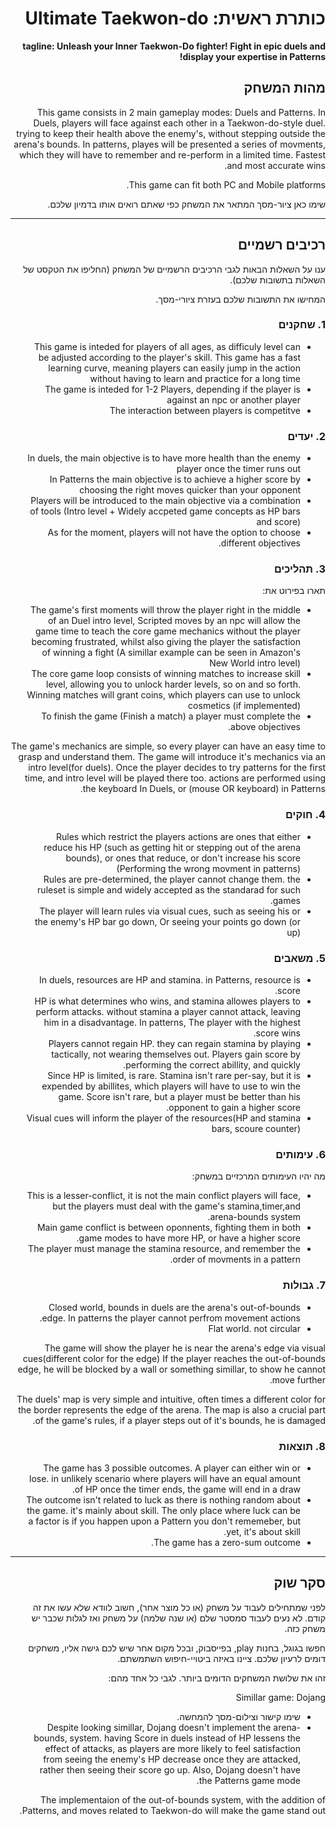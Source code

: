 <div dir='rtl' lang='he'>

# כותרת ראשית: Ultimate Taekwon-do

**tagline: Unleash your Inner Taekwon-Do fighter! Fight in epic duels and display your expertise in Patterns!**

## מהות המשחק

This game consists in 2 main gameplay modes: Duels and Patterns.
In Duels, players will face against each other in a Taekwon-do-style duel. trying to keep their health above the enemy's, without stepping outside the arena's bounds.
In patterns, playes will be presented a series of movments, which they will have to remember and re-perform in a limited time. Fastest and most accurate wins.

This game can fit both PC and Mobile platforms.

שימו כאן ציור-מסך המתאר את המשחק כפי שאתם רואים אותו בדמיון שלכם.

---


## רכיבים רשמיים

ענו על השאלות הבאות לגבי הרכיבים הרשמיים של המשחק
(החליפו את הטקסט של השאלות בתשובות שלכם).

המחישו את התשובות שלכם בעזרת ציורי-מסך.

### 1. שחקנים

* This game is inteded for players of all ages, as difficuly level can be adjusted according to the player's skill. This game has a fast learning curve, meaning players can easily jump in the action without having to learn and practice for a long time
* The game is inteded for 1-2 Players, depending if the player is against an npc or another player
* The interaction between players is competitve

### 2. יעדים

* In duels, the main objective is to have more health than the enemy player once the timer runs out
* In Patterns the main objective is to achieve a higher score by choosing the right moves quicker than your opponent
* Players will be introduced to the main objective via a combination of tools (Intro level + Widely accpeted game concepts as HP bars and score)
* As for the moment, players will not have the option to choose different objectives.

### 3. תהליכים

תארו בפירוט את:

* The game's first moments will throw the player right in the middle of an Duel intro level, Scripted moves by an npc will allow the game time to teach the core game mechanics without the player becoming frustrated, whilst also giving the player the satisfaction of winning a fight (A simillar example can be seen in Amazon's New World intro level)
* The core game loop consists of winning matches to increase skill level, allowing you to unlock harder levels, so on and so forth. Winning matches will grant coins, which players can use to unlock cosmetics (if implemented) 
* To finish the game (Finish a match) a player must complete the above objectives.

The game's mechanics are simple, so every player can have an easy time to grasp and understand them. The game will introduce it's mechanics via an intro level(for duels).
Once the player decides to try patterns for the first time, and intro level will be played there too.
actions are performed using the keyboard In Duels, or (mouse OR keyboard) in Patterns.

### 4. חוקים

* Rules which restrict the players actions are ones that either reduce his HP (such as getting hit or stepping out of the arena bounds), or ones that reduce, or don't increase his score (Performing the wrong movment in patterns)
* Rules are pre-determined, the player cannot change them. the ruleset is simple and widely accepted as the standarad for such games.
* The player will learn rules via visual cues, such as seeing his or the enemy's HP bar go down, Or seeing your points go down (or up)


### 5. משאבים

* In duels, resources are HP and stamina. in Patterns, resource is score.
* HP is what determines who wins, and stamina allowes players to perform attacks. without stamina a player cannot attack, leaving him in a disadvantage.
In patterns, The player with the highest score wins.
* Players cannot regain HP. they can regain stamina by playing tactically, not wearing themselves out. Players gain score by performing the correct abillity, and quickly.
* Since HP is limited, is rare. Stamina isn't rare per-say, but it is expended by abillites, which players will have to use to win the game. Score isn't rare, but a player must be better than his opponent to gain a higher score.
* Visual cues will inform the player of the resources(HP and stamina bars, scoure counter)

### 6. עימותים

מה יהיו העימותים המרכזיים במשחק:

* This is a lesser-conflict, it is not the main conflict players will face, but the players must deal with the game's stamina,timer,and arena-bounds system.
* Main game conflict is between oponnents, fighting them in both game modes to have more HP, or have a higher score.
* The player must manage the stamina resource, and remember the order of movments in a pattern.


### 7. גבולות

* Closed world, bounds in duels are the arena's out-of-bounds edge. In patterns the player cannot perfrom movement actions.
*  Flat world. not circular

 The game will show the player he is near the arena's edge via visual cues(different color for the edge) If the player reaches the out-of-bounds edge, he will be blocked by a wall or something simillar, to show he cannot move further.

The duels' map is very simple and intuitive, often times a different color for the border represents the edge of the arena. The map is also a crucial part of the game's rules, if a player steps out of it's bounds, he is damaged.


### 8. תוצאות

* The game has 3 possible outcomes. A player can either win or lose. in unlikely scenario where players will have an equal amount of HP once the timer ends, the game will end in a draw.
* The outcome isn't related to luck as there is nothing random about the game. it's mainly about skill. The only place where luck can be a factor is if you happen upon a Pattern you don't rememeber, but yet, it's about skill.
* The game has a zero-sum outcome. 

---

## סקר שוק

לפני שמתחילים לעבוד על משחק (או כל מוצר אחר), חשוב לוודא שלא עשו את זה קודם. לא נעים לעבוד סמסטר שלם (או שנה שלמה) על משחק ואז לגלות שכבר יש משחק כזה. 

חפשו בגוגל, בחנות play, בפייסבוק, ובכל מקום אחר שיש לכם גישה אליו, משחקים דומים לרעיון שלכם. ציינו באיזה ביטויי-חיפוש השתמשתם.

זהו את שלושת המשחקים הדומים ביותר. לגבי כל אחד מהם:

Simillar game: Dojang 
* שימו קישור וצילום-מסך להמחשה.
* Despite looking simillar, Dojang doesn't implement the arena-bounds, system. having Score in duels instead of HP lessens the effect of attacks, as players are more likely to feel satisfaction from seeing the enemy's HP decrease once they are attacked, rather then seeing their score go up. Also, Dojang doesn't have the Patterns game mode.

The implementaion of the out-of-bounds system, with the addition of Patterns, and moves related to Taekwon-do will make the game stand out.


</div>
